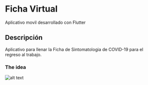 # Ficha Virtual

Aplicativo movil desarrollado con Flutter

## Descripción

Aplicativo para llenar la Ficha de Sintomatologia de COVID-19 para el regreso al trabajo.

### The idea

![alt text](https://github.com/consachapi/FichaVirtuañ/main/condicion.jpeg)
